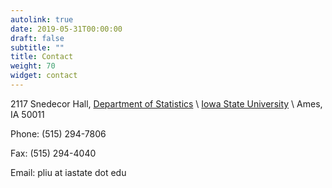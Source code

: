 ```yaml
---
autolink: true
date: 2019-05-31T00:00:00
draft: false
subtitle: ""
title: Contact
weight: 70
widget: contact
---
```


2117 Snedecor Hall, [Department of Statistics](http://stat.iastate.edu/) \\
[Iowa State University](http://www.iastate.edu/) \\
Ames, IA 50011


Phone: (515) 294-7806

Fax: (515) 294-4040

Email: pliu at iastate dot edu


